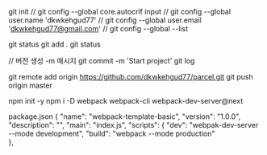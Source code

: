 git init
// git config --global core.autocrlf input
// git config --global user.name 'dkwkehgud77'
// git config --global user.email 'dkwkehgud77@gmail.com' 
// git config --global --list

git status
git add .
git status 

// 버전 생성 -m 매시지
git commit -m 'Start project'
git log

git remote add origin https://github.com/dkwkehgud77/parcel.git
git push origin master 


npm init -y
npm i -D webpack webpack-cli webpack-dev-server@next

package.json
{
  "name": "webpack-template-basic",
  "version": "1.0.0",
  "description": "",
  "main": "index.js",
  "scripts": {
    "dev": "webpak-dev-server --mode development",
    "build": "webpack --mode production"  
  },
